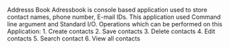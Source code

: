 Addresss Book
Adressbook is console based application used to store contact names, phone number, E-mail IDs.
This application used Command line argument and Standard I/O.
Operations which can be performed on this Application:
    1. Create contacts
    2. Save contacts
    3. Delete contacts
    4. Edit contacts
    5. Search contact
    6. View all contacts
